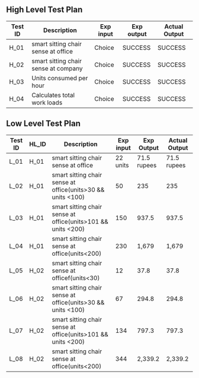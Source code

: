 ##  High Level Test Plan

|**Test ID**|**Description**|**Exp input**|**Exp output**|**Actual Output**|
|----|----|----|---|---|
|H_01|	smart sitting chair sense at office|	Choice|SUCCESS|	SUCCESS
|H_02|	smart sitting chair sense at company|	Choice|	SUCCESS|	SUCCESS
|H_03|	Units consumed per hour|	Choice|	SUCCESS|	SUCCESS
|H_04|	Calculates total work loads|	Choice|	SUCCESS|	SUCCESS

## Low Level Test Plan

|**Test ID**|**HL_ID**|**Description**|**Exp input**|**Exp Output**|**Actual Output**|
|---|---|---|---|---|---|
|L_01|	H_01|smart sitting chair sense at office|	22 units|	71.5 rupees|	71.5 rupees
|L_02|	H_01|	smart sitting chair sense at office(units>30 && units <100)|	50|	235|	235
|L_03|	H_01|	smart sitting chair sense at office(units>101 && units <200)|	150|	937.5|	937.5
|L_04|	H_01|	smart sitting chair sense at office(units<200)|	230|	1,679	|1,679
|L_05|	H_02|	smart sitting chair sense at officef(units<30)|	12	|37.8  |   37.8
|L_06|	H_02|	smart sitting chair sense at office(units>30 && units <100)|	67	|294.8	|294.8
|L_07|	H_02|	smart sitting chair sense at office(units>101 && units <200)|	134|	797.3	|797.3
|L_08|	H_02|	smart sitting chair sense at office(units<200)|	344	|2,339.2| 2,339.2
